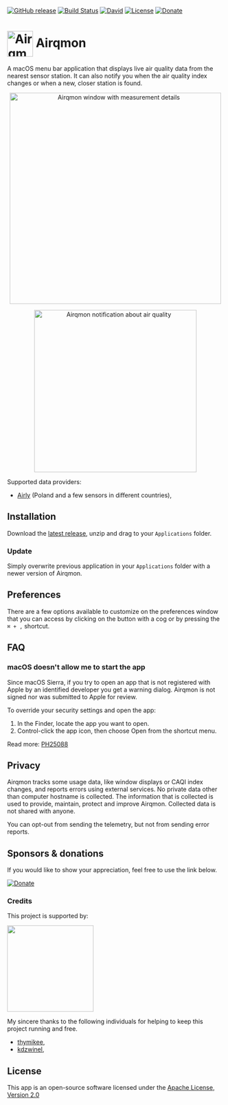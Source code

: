 [![GitHub release][badge-github-release]][airqmon-latest-release]
[![Build Status][travis-badge]][travis-ci]
[![David][badge-david-deps]][david]
[![License][badge-license]][license]
[![Donate][badge-donate]][donate]

# <img src="https://user-images.githubusercontent.com/1029142/32918679-7336704a-cb23-11e7-92b2-d8a7f2588055.png" width="60px" align="center" alt="Airqmon icon" /> Airqmon

A macOS menu bar application that displays live air quality data from the nearest sensor station. It can also notify you when the air quality index changes or when a new, closer station is found.

<p align="center">
  <img width="492" align="center" alt="Airqmon window with measurement details" src="https://airqmon.app/assets/airqmon-overview@2x.png" />
</p>

<p align="center">
  <img src="https://user-images.githubusercontent.com/1029142/36537429-674931ba-17d0-11e8-88ee-c246226c1053.png" width="378px" align="center" alt="Airqmon notification about air quality" />
</p>

Supported data providers:

- [Airly][airly] (Poland and a few sensors in different countries),

## Installation

Download the [latest release][airqmon-latest-release], unzip and drag to your `Applications` folder.

### Update

Simply overwrite previous application in your `Applications` folder with a newer version of Airqmon.

## Preferences

There are a few options available to customize on the preferences window that you can access by clicking on the button with a cog or by pressing the `⌘ + ,` shortcut.

## FAQ

### macOS doesn't allow me to start the app

Since macOS Sierra, if you try to open an app that is not registered with Apple by an identified developer you get a warning dialog. Airqmon is not signed nor was submitted to Apple for review.

To override your security settings and open the app:

1. In the Finder, locate the app you want to open.
2. Control-click the app icon, then choose Open from the shortcut menu.

Read more: [PH25088](https://support.apple.com/kb/PH25088?locale=en_US)

## Privacy

Airqmon tracks some usage data, like window displays or CAQI index changes, and reports errors using external services. No private data other than computer hostname is collected. The information that is collected is used to provide, maintain, protect and improve Airqmon. Collected data is not shared with anyone.

You can opt-out from sending the telemetry, but not from sending error reports.

## Sponsors & donations

If you would like to show your appreciation, feel free to use the link below.

[![Donate][badge-donate]][donate]

### Credits

<p>This project is supported by:</p>
<p>
  <a href="https://m.do.co/c/38582030d6df">
    <img src="https://opensource.nyc3.cdn.digitaloceanspaces.com/attribution/assets/SVG/DO_Logo_horizontal_blue.svg" width="201px">
  </a>
</p>

My sincere thanks to the following individuals for helping to keep this project running and free.

- [thymikee](https://github.com/thymikee),
- [kdzwinel](https://github.com/kdzwinel),

## License

This app is an open-source software licensed under the [Apache License, Version 2.0][license]

[license]: https://raw.githubusercontent.com/airqmon/airqmon/master/LICENSE
[airqmon-latest-release]: https://github.com/airqmon/airqmon/releases/latest
[david]: http://david-dm.org/airqmon/airqmon
[donate]: https://paypal.me/jaqb/5eur
[badge-github-release]: https://img.shields.io/github/release/airqmon/airqmon.svg
[badge-license]: https://img.shields.io/github/license/airqmon/airqmon.svg
[badge-david-deps]: https://img.shields.io/david/airqmon/airqmon.svg
[badge-donate]: https://img.shields.io/badge/☕-buy%20me%20a%20coffee-46b798.svg
[travis-badge]: https://travis-ci.org/airqmon/airqmon.svg?branch=master
[travis-ci]: https://travis-ci.org/airqmon/airqmon
[airly]: https://airly.eu/
